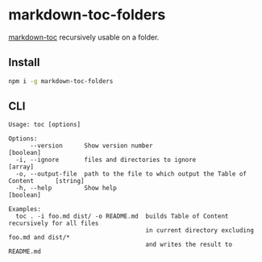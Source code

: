 # markdown-toc-folders

[markdown-toc](https://github.com/jonschlinkert/markdown-toc) recursively usable on a folder.

## Install

```sh
npm i -g markdown-toc-folders
```

## CLI

```
Usage: toc [options]

Options:
      --version      Show version number                                       [boolean]
  -i, --ignore       files and directories to ignore                             [array]
  -o, --output-file  path to the file to which output the Table of Content      [string]
  -h, --help         Show help                                                 [boolean]

Examples:
  toc . -i foo.md dist/ -o README.md  builds Table of Content recursively for all files 
                                      in current directory excluding foo.md and dist/* 
                                      and writes the result to README.md
```
